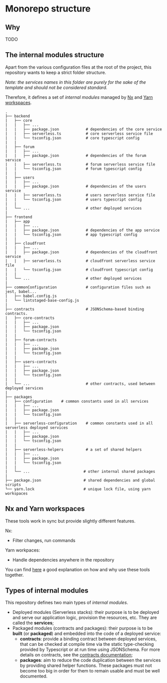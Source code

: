 # Monorepo structure

## Why

TODO

## The internal modules structure

Apart from the various configuration files at the root of the project, this repository wants to keep a strict folder structure.

_Note: the services names in this folder are purely for the sake of the template and should not be considered standard._

Therefore, it defines a set of _internal modules_ managed by [Nx](https://nx.dev/) and [Yarn workspaces](https://classic.yarnpkg.com/lang/en/docs/workspaces/).

```
.
├── backend
|   ├── core
|   |   ├── ...
|   |   ├── package.json            # dependencies of the core service
|   |   ├── serverless.ts           # core serverless service file
|   |   └── tsconfig.json           # core typescript config
|   |
|   ├── forum
|   |   ├── ...
|   |   ├── package.json            # dependencies of the forum service
|   |   ├── serverless.ts           # forum serverless service file
|   |   └── tsconfig.json           # forum typescript config
|   |
|   ├── users
|   |   ├── ...
|   |   ├── package.json            # dependencies of the users service
|   |   ├── serverless.ts           # users serverless service file
|   |   └── tsconfig.json           # users typescript config
|   |
|   └── ...                         # other deployed services
|
├── frontend
|   ├── app
|   |   ├── ...
|   |   ├── package.json            # dependencies of the app service
|   |   └── tsconfig.json           # app typescript config
|   |
|   ├── cloudfront
|   |   ├── ...
|   |   ├── package.json            # dependencies of the cloudfront service
|   |   ├── serverless.ts           # cloudfront serverless service file
|   |   └── tsconfig.json           # cloudfront typescript config
|   |
|   └── ...                         # other deployed services
|
├── commonConfiguration             # configuration files such as jest, babel...
|   ├── babel.config.js
|   └── lintstaged-base-config.js
|
├── contracts                       # JSONSchema-based binding contracts.
|   ├── core-contracts
|   |   ├── ...
|   |   ├── package.json
|   |   └── tsconfig.json
|   |
|   ├── forum-contracts
|   |   ├── ...
|   |   ├── package.json
|   |   └── tsconfig.json
|   |
|   ├── users-contracts
|   |   ├── ...
|   |   ├── package.json
|   |   └── tsconfig.json
|   |
|   └── ...                         # other contracts, used between deployed services
|
├── packages
|   ├── configuration    # common constants used in all services
|   |   ├── ...
|   |   ├── package.json
|   |   └── tsconfig.json
|   |
|   ├── serverless-configuration    # common constants used in all serverless deployed services
|   |   ├── ...
|   |   ├── package.json
|   |   └── tsconfig.json
|   |
|   ├── serverless-helpers          # a set of shared helpers
|   |   ├── ...
|   |   ├── package.json
|   |   └── tsconfig.json
|   |
|   └── ...                        # other internal shared packages
|
├── package.json                   # shared dependencies and global scripts
└── yarn.lock                      # unique lock file, using yarn workspaces

```

## Nx and Yarn workspaces

These tools work in sync but provide slightly different features.

Nx:

- Filter changes, run commands

Yarn workpaces:

- Handle dependencies anywhere in the repository

You can find [here](https://nx.dev/getting-started/nx-core) a good explanation on how and why use these tools together.

## Types of internal modules

This repository defines two main types of _internal modules_.

- Deployed modules (Serverless stacks): their purpose is to be deployed and serve our application logic, provision the resources, etc. They are called the **services**;
- Packaged modules (contracts and packages): their purpose is to be **built** (or **packaged**) and embedded into the code of a deployed service:
  - **contracts**: provide a binding contract between deployed services, that can be checked at compile time via the static type-checking provided by Typescript or at run time using JSONSchema. For more details on contracts, see the [contracts documentation](./contracts.md);
  - **packages**: aim to reduce the code duplication between the services by providing shared helper functions. These packages must not become too big in order for them to remain usable and must be well documented.
